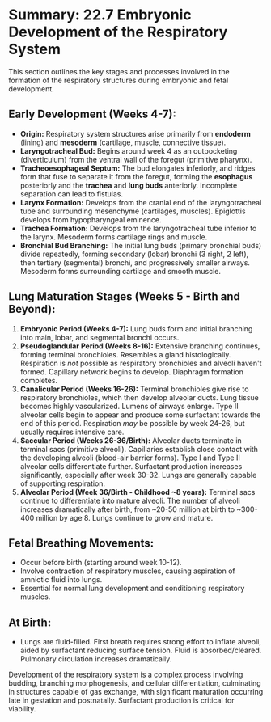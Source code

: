 # Summary: 22.7 Embryonic Development of the Respiratory System

This section outlines the key stages and processes involved in the formation of the respiratory structures during embryonic and fetal development.

## Early Development (Weeks 4-7):

*   **Origin:** Respiratory system structures arise primarily from **endoderm** (lining) and **mesoderm** (cartilage, muscle, connective tissue).
*   **Laryngotracheal Bud:** Begins around week 4 as an outpocketing (diverticulum) from the ventral wall of the foregut (primitive pharynx).
*   **Tracheoesophageal Septum:** The bud elongates inferiorly, and ridges form that fuse to separate it from the foregut, forming the **esophagus** posteriorly and the **trachea** and **lung buds** anteriorly. Incomplete separation can lead to fistulas.
*   **Larynx Formation:** Develops from the cranial end of the laryngotracheal tube and surrounding mesenchyme (cartilages, muscles). Epiglottis develops from hypopharyngeal eminence.
*   **Trachea Formation:** Develops from the laryngotracheal tube inferior to the larynx. Mesoderm forms cartilage rings and muscle.
*   **Bronchial Bud Branching:** The initial lung buds (primary bronchial buds) divide repeatedly, forming secondary (lobar) bronchi (3 right, 2 left), then tertiary (segmental) bronchi, and progressively smaller airways. Mesoderm forms surrounding cartilage and smooth muscle.

## Lung Maturation Stages (Weeks 5 - Birth and Beyond):

1.  **Embryonic Period (Weeks 4-7):** Lung buds form and initial branching into main, lobar, and segmental bronchi occurs.
2.  **Pseudoglandular Period (Weeks 8-16):** Extensive branching continues, forming terminal bronchioles. Resembles a gland histologically. Respiration is *not* possible as respiratory bronchioles and alveoli haven't formed. Capillary network begins to develop. Diaphragm formation completes.
3.  **Canalicular Period (Weeks 16-26):** Terminal bronchioles give rise to respiratory bronchioles, which then develop alveolar ducts. Lung tissue becomes highly vascularized. Lumens of airways enlarge. Type II alveolar cells begin to appear and produce some surfactant towards the end of this period. Respiration *may* be possible by week 24-26, but usually requires intensive care.
4.  **Saccular Period (Weeks 26-36/Birth):** Alveolar ducts terminate in terminal sacs (primitive alveoli). Capillaries establish close contact with the developing alveoli (blood-air barrier forms). Type I and Type II alveolar cells differentiate further. Surfactant production increases significantly, especially after week 30-32. Lungs are generally capable of supporting respiration.
5.  **Alveolar Period (Week 36/Birth - Childhood ~8 years):** Terminal sacs continue to differentiate into mature alveoli. The number of alveoli increases dramatically after birth, from ~20-50 million at birth to ~300-400 million by age 8. Lungs continue to grow and mature.

## Fetal Breathing Movements:

*   Occur before birth (starting around week 10-12).
*   Involve contraction of respiratory muscles, causing aspiration of amniotic fluid into lungs.
*   Essential for normal lung development and conditioning respiratory muscles.

## At Birth:

*   Lungs are fluid-filled. First breath requires strong effort to inflate alveoli, aided by surfactant reducing surface tension. Fluid is absorbed/cleared. Pulmonary circulation increases dramatically.

Development of the respiratory system is a complex process involving budding, branching morphogenesis, and cellular differentiation, culminating in structures capable of gas exchange, with significant maturation occurring late in gestation and postnatally. Surfactant production is critical for viability.
